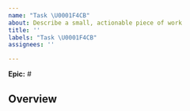 ```yaml
---
name: "Task \U0001F4CB"
about: Describe a small, actionable piece of work
title: ''
labels: "Task \U0001F4CB"
assignees: ''

---
```


**Epic:** #

## Overview
